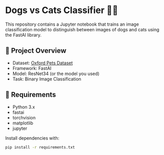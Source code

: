 # Dogs vs Cats Classifier 🐶🐱

This repository contains a Jupyter notebook that trains an image classification model to distinguish between images of dogs and cats using the FastAI library.

## 📌 Project Overview
- Dataset: [Oxford Pets Dataset](https://www.robots.ox.ac.uk/~vgg/data/pets/)
- Framework: FastAI
- Model: ResNet34 (or the model you used)
- Task: Binary Image Classification

## 🔧 Requirements
- Python 3.x
- fastai
- torchvision
- matplotlib
- jupyter

Install dependencies with:
```bash
pip install -r requirements.txt

